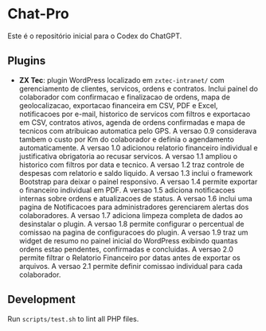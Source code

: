 # Chat-Pro

Este é o repositório inicial para o Codex do ChatGPT.

## Plugins

 - **ZX Tec**: plugin WordPress localizado em `zxtec-intranet/` com gerenciamento de clientes, servicos, ordens e contratos. Inclui painel do colaborador com confirmacao e finalizacao de ordens, mapa de geolocalizacao, exportacao financeira em CSV, PDF e Excel, notificacoes por e-mail, historico de servicos com filtros e exportacao em CSV, contratos ativos, agenda de ordens confirmadas e mapa de tecnicos com atribuicao automatica pelo GPS. A versao 0.9 considerava tambem o custo por Km do colaborador e definia o agendamento automaticamente. A versao 1.0 adicionou relatorio financeiro individual e justificativa obrigatoria ao recusar servicos. A versao 1.1 ampliou o historico com filtros por data e tecnico. A versao 1.2 traz controle de despesas com relatorio e saldo liquido. A versao 1.3 inclui o framework Bootstrap para deixar o painel responsivo. A versao 1.4 permite exportar o financeiro individual em PDF. A versao 1.5 adiciona notificacoes internas sobre ordens e atualizacoes de status. A versao 1.6 inclui uma pagina de Notificacoes para administradores gerenciarem alertas dos colaboradores.
 A versao 1.7 adiciona limpeza completa de dados ao desinstalar o plugin.
 A versao 1.8 permite configurar o percentual de comissao na pagina de configuracoes do plugin.
 A versao 1.9 traz um widget de resumo no painel inicial do WordPress exibindo quantas ordens estao pendentes, confirmadas e concluidas.
 A versao 2.0 permite filtrar o Relatorio Financeiro por datas antes de exportar os arquivos.
 A versao 2.1 permite definir comissao individual para cada colaborador.

## Development
Run `scripts/test.sh` to lint all PHP files.

